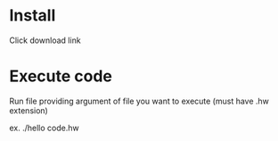 # Install

Click download link

# Execute code

Run file providing argument of file you want to execute (must have .hw extension)

ex. ./hello code.hw
